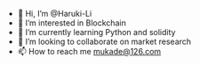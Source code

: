 - 👋 Hi, I’m @Haruki-Li
- 👀 I’m interested in Blockchain
- 🌱 I’m currently learning Python and solidity
- 💞️ I’m looking to collaborate on market research
- 📫 How to reach me mukade@126.com

<!---
Haruki-Li/Haruki-Li is a ✨ special ✨ repository because its `README.md` (this file) appears on your GitHub profile.
You can click the Preview link to take a look at your changes.
--->
